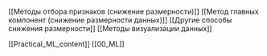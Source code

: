 [[Методы отбора признаков (снижение размерности)]]
[[Метод главных компонент (снижение размерности данных)]]
[[Другие способы снижения размерности]]
[[Методы визуализации данных]]


[[Practical_ML_content]] [[00_ML]]

